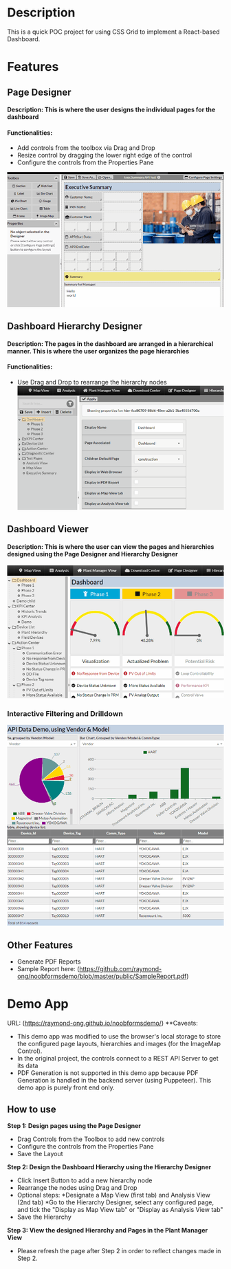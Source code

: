 # Description
This is a quick POC project for using CSS Grid to implement a React-based Dashboard.

# Features
## Page Designer
#### Description: This is where the user designs the individual pages for the dashboard
#### Functionalities:
* Add controls from the toolbox via Drag and Drop
* Resize control by dragging the lower right edge of the control
* Configure the controls from the Properties Pane

![Page Designer GIF image](https://github.com/raymond-ong/noobformsdemo/blob/master/public/page%20designer%20-%20short.gif?raw=true)

## Dashboard Hierarchy Designer
#### Description: The pages in the dashboard are arranged in a hierarchical manner. This is where the user organizes the page hierarchies
#### Functionalities:
* Use Drag and Drop to rearrange the hierarchy nodes
![Dashboard Hierarchy Designer GIF image](https://github.com/raymond-ong/noobformsdemo/blob/master/public/hier%20designer%20-%20short.gif?raw=true)

## Dashboard Viewer
#### Description: This is where the user can view the pages and hierarchies designed using the Page Designer and Hierarchy Designer
![Dashboard Hierarchy Designer GIF image](https://github.com/raymond-ong/noobformsdemo/blob/master/public/dashboard%20-%20short.gif?raw=true)

### Interactive Filtering and Drilldown
![Drilldown and Filtering GIF image](https://github.com/raymond-ong/noobformsdemo/blob/master/public/filter_short.gif?raw=true)

## Other Features
* Generate PDF Reports
* Sample Report here: (https://github.com/raymond-ong/noobformsdemo/blob/master/public/SampleReport.pdf)

# Demo App
URL: (https://raymond-ong.github.io/noobformsdemo/)
**Caveats:
* This demo app was modified to use the browser's local storage to store the configured page layouts, hierarchies and images (for the ImageMap Control).
* In the original project, the controls connect to a REST API Server to get its data
* PDF Generation is not supported in this demo app because PDF Generation is handled in the backend server (using Puppeteer). This demo app is purely front end only.


## How to use
**Step 1: Design pages using the Page Designer**
* Drag Controls from the Toolbox to add new controls
* Configure the controls from the Properties Pane
* Save the Layout

**Step 2: Design the Dashboard Hierarchy using the Hierarchy Designer**
* Click Insert Button to add a new hierarchy node
* Rearrange the nodes using Drag and Drop
* Optional steps:
  *Designate a Map View (first tab) and Analysis View (2nd tab)
  *Go to the Hierarchy Designer, select any configured page, and tick the "Display as Map View tab" or "Display as Analysis View tab"
* Save the Hierarchy

**Step 3: View the designed Hierarchy and Pages in the Plant Manager View**
* Please refresh the page after Step 2 in order to reflect changes made in Step 2.
